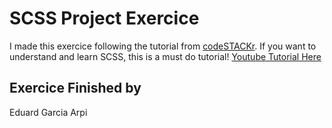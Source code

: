 # SCSS Project Exercice

I made this exercice following the tutorial from [codeSTACKr](https://github.com/codeSTACKr/portfolio-sass). If you want to understand and learn SCSS, this is a must do tutorial!
[Youtube Tutorial Here](https://www.youtube.com/watch?v=_a5j7KoflTs)

## Exercice Finished by

Eduard Garcia Arpi

